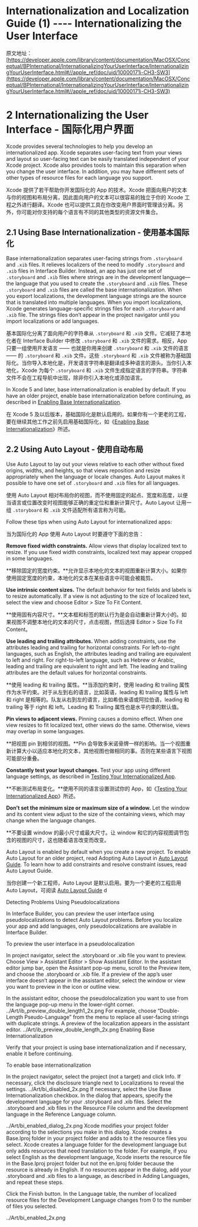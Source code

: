 # Internationalization and Localization Guide (1) ---- Internationalizing the User Interface

原文地址：
[https://developer.apple.com/library/content/documentation/MacOSX/Conceptual/BPInternational/InternationalizingYourUserInterface/InternationalizingYourUserInterface.html#//apple_ref/doc/uid/10000171i-CH3-SW3](https://developer.apple.com/library/content/documentation/MacOSX/Conceptual/BPInternational/InternationalizingYourUserInterface/InternationalizingYourUserInterface.html#//apple_ref/doc/uid/10000171i-CH3-SW3)

# 2 Internationalizing the User Interface - 国际化用户界面

Xcode provides several technologies to help you develop an internationalized app. Xcode separates user-facing text from your views and layout so user-facing text can be easily translated independent of your Xcode project. Xcode also provides tools to maintain this separation when you change the user interface. In addition, you may have different sets of other types of resource files for each language you support.

Xcode 提供了若干帮助你开发国际化的 App 的技术。Xcode 把面向用户的文本与你的视图和布局分离，因此面向用户的文本可以很容易的独立于你的 Xcode 工程之外进行翻译。Xcode 也可以提供工具在你改变用户界面时管理该分离。另外，你可能对你支持的每个语言有不同的其他类型的资源文件集合。

## 2.1 Using Base Internationalization - 使用基本国际化

Base internationalization separates user-facing strings from `.storyboard` and `.xib` files. It relieves localizers of the need to modify `.storyboard` and `.xib` files in Interface Builder. Instead, an app has just one set of `.storyboard` and `.xib` files where strings are in the development language—the language that you used to create the `.storyboard` and `.xib` files. These `.storyboard` and `.xib` files are called the base internationalization. When you export localizations, the development language strings are the source that is translated into multiple languages. When you import localizations, Xcode generates language-specific strings files for each `.storyboard` and `.xib` file. The strings files don’t appear in the project navigator until you import localizations or add languages.

基本国际化分离了面向用户的字符串从 `.storyboard` 和 `.xib` 文件。它减轻了本地化者在 Interface Builder 中修改 `.storyboard` 和 `.xib` 文件的需求。相反，App 只要一组使用开发语言 —— 也就是你用来创建 `.storyboard` 和 `.xib` 文件的语言 —— 的 `.storyboard` 和 `.xib` 文件。这些 `.storyboard` 和 `.xib` 文件被称为基础国际化。当你导入本地化是，开发语言字符串是翻译成多种语言的源头。当你引入本地化，Xcode 为每个 `.storyboard` 和 `.xib` 文件生成指定语言的字符串。字符串文件不会在工程导航中出现，除非你引入本地化或添加语言。

In Xcode 5 and later, base internationalization is enabled by default. If you have an older project, enable base internationalization before continuing, as described in [Enabling Base Internationalization](https://developer.apple.com/library/content/documentation/MacOSX/Conceptual/BPInternational/InternationalizingYourUserInterface/InternationalizingYourUserInterface.html#//apple_ref/doc/uid/10000171i-CH3-SW4).

在 Xcode 5 及以后版本，基础国际化是默认启用的。如果你有一个更老的工程，要在继续其他工作之前先启用基础国际化，如《[Enabling Base Internationalization](https://developer.apple.com/library/content/documentation/MacOSX/Conceptual/BPInternational/InternationalizingYourUserInterface/InternationalizingYourUserInterface.html#//apple_ref/doc/uid/10000171i-CH3-SW4)》所述。

## 2.2 Using Auto Layout - 使用自动布局

Use Auto Layout to lay out your views relative to each other without fixed origins, widths, and heights, so that views reposition and resize appropriately when the language or locale changes. Auto Layout makes it possible to have one set of `.storyboard` and `.xib` files for all languages.

使用 Auto Layout 相对布局你的视图，而不使用固定的起点、宽度和高度，以便当语言或位置改变时视图能够正确的重定位和重新计算尺寸。Auto Layout 让用一组 `.storyboard` 和 `.xib` 文件适配所有语言称为可能。

Follow these tips when using Auto Layout for internationalized apps:

当为国际化的 App 使用 Auto Layout 时要遵守下面的忠告：

**Remove fixed width constraints.** Allow views that display localized text to resize. If you use fixed width constraints, localized text may appear cropped in some languages.

**移除固定的宽度约束。**允许显示本地化的文本的视图重新计算大小。如果你使用固定宽度的约束，本地化的文本在某些语言中可能会被裁剪。

**Use intrinsic content sizes.** The default behavior for text fields and labels is to resize automatically. If a view is not adjusting to the size of localized text, select the view and choose Editor > Size To Fit Content.

**使用固有内容尺寸。**文本框和标签的默认行为是会自动重新计算大小的。如果视图不调整本地化的文本的尺寸，点击视图，然后选择 Editor >  Size To Fit Content。

**Use leading and trailing attributes.** When adding constraints, use the attributes leading and trailing for horizontal constraints. For left-to-right languages, such as English, the attributes leading and trailing are equivalent to left and right. For right-to-left language, such as Hebrew or Arabic, leading and trailing are equivalent to right and left. The leading and trailing attributes are the default values for horizontal constraints.

**使用 leading 和 trailing 属性。**当添加约束时，使用 leading 和 trailing 属性作为水平约束。对于从左到右的语言，比如英语，leading 和 trailing 属性与 left 和 right 是相等的。队友从右到左的语言，比如希伯来语或阿拉伯语，leading 和 trailing 等于 right 和 left。Leading 和 Trailing 属性也是水平约束的默认值。

**Pin views to adjacent views.** Pinning causes a domino effect. When one view resizes to fit localized text, other views do the same. Otherwise, views may overlap in some languages.

**把视图 pin 到相邻的视图。**Pin 会导致多米诺骨牌一样的影响。当一个视图重新计算大小以适应本地化的文本，其他视图也做相同的事。否则在某些语言下视图可能部分重叠。

**Constantly test your layout changes.** Test your app using different language settings, as described in [Testing Your Internationalized App](https://developer.apple.com/library/content/documentation/MacOSX/Conceptual/BPInternational/TestingYourInternationalApp/TestingYourInternationalApp.html#//apple_ref/doc/uid/10000171i-CH7-SW1).

**不断测试布局变化。**使用不同的语言设置测试你的 App，如《[Testing Your Internationalized App](https://developer.apple.com/library/content/documentation/MacOSX/Conceptual/BPInternational/TestingYourInternationalApp/TestingYourInternationalApp.html#//apple_ref/doc/uid/10000171i-CH7-SW1)》所述。

**Don’t set the minimum size or maximum size of a window.** Let the window and its content view adjust to the size of the containing views, which may change when the language changes.

**不要设置 window 的最小尺寸或最大尺寸。让 window 和它的内容视图调节包含的视图的尺寸，这也随着语言改变而改变。

Auto Layout is enabled by default when you create a new project. To enable Auto Layout for an older project, read Adopting Auto Layout in [Auto Layout Guide](https://developer.apple.com/library/content/documentation/UserExperience/Conceptual/AutolayoutPG/index.html#//apple_ref/doc/uid/TP40010853). To learn how to add constraints and resolve constraint issues, read Auto Layout Guide.

当你创建一个新工程师，Auto Layout 是默认启用。要为一个更老的工程启用 Auto Layout，可阅读 [Auto Layout Guide](https://developer.apple.com/library/content/documentation/UserExperience/Conceptual/AutolayoutPG/index.html#//apple_ref/doc/uid/TP40010853) d 

Detecting Problems Using Pseudolocalizations

In Interface Builder, you can preview the user interface using pseudolocalizations to detect Auto Layout problems. Before you localize your app and add languages, only pseudolocalizations are available in Interface Builder.

To preview the user interface in a pseudolocalization

In project navigator, select the .storyboard or .xib file you want to preview.
Choose View > Assistant Editor > Show Assistant Editor.
In the assistant editor jump bar, open the Assistant pop-up menu, scroll to the Preview item, and choose the .storyboard or .xib file.
If a preview of the app’s user interface doesn’t appear in the assistant editor, select the window or view you want to preview in the icon or outline view.

In the assistant editor, choose the pseudolocalization you want to use from the language pop-up menu in the lower-right corner.
../Art/ib_preview_double_length1_2x.png
For example, choose “Double-Length Pseudo-Language” from the menu to replace all user-facing strings with duplicate strings. A preview of the localization appears in the assistant editor.
../Art/ib_preview_double_length_2x.png
Enabling Base Internationalization

Verify that your project is using base internationalization and if necessary, enable it before continuing.

To enable base internationalization

In the project navigator, select the project (not a target) and click Info.
If necessary, click the disclosure triangle next to Localizations to reveal the settings.
../Art/bi_disabled_2x.png
If necessary, select the Use Base Internationalization checkbox.
In the dialog that appears, specify the development language for your .storyboard and .xib files.
Select the .storyboard and .xib files in the Resource File column and the development language in the Reference Language column.

../Art/bi_enabled_dialog_2x.png
Xcode modifies your project folder according to the selections you make in this dialog. Xcode creates a Base.lproj folder in your project folder and adds to it the resource files you select. Xcode creates a language folder for the development language but only adds resources that need translation to the folder. For example, if you select English as the development language, Xcode inserts the resource file in the Base.lproj project folder but not the en.lproj folder because the resource is already in English.
If no resources appear in the dialog, add your .storyboard and .xib files to a language, as described in Adding Languages, and repeat these steps.

Click the Finish button.
In the Language table, the number of localized resource files for the Development Language changes from 0 to the number of files you selected.

../Art/bi_enabled_2x.png